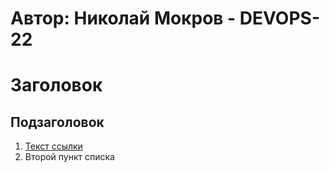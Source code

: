 # Автор: Николай Мокров - DEVOPS-22
# Заголовок

## Подзаголовок

1. [Текст ссылки](цель_ссылки)
1. Второй пункт списка

